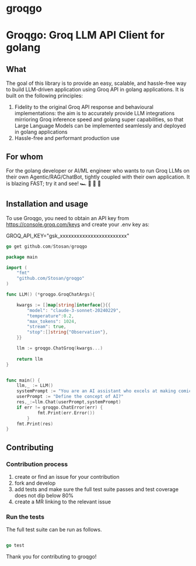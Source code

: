 # groqgo

# <span>Groqgo: Groq LLM API Client for golang

## What

The goal of this library is to provide an easy, scalable, and hassle-free way to build LLM-driven application using Groq API in golang applications. It is built on the following principles:

1. Fidelity to the original Groq API response and behavioural implementations: the aim is to accurately provide LLM integrations mirrioring Groq inference speed and golang super capabilities, so that Large Language Models can be implemented seamlessly and deployed in golang applications
2. Hassle-free and performant production use

## For whom

For the golang developer or AI/ML engineer who wants to run Groq LLMs on their own Agentic/RAG/ChatBot, tightly coupled with their own application.
It is blazing FAST; try it and see! 🏎️ 💨 💨 💨

## Installation and usage

To use Groqgo, you need to obtain an API key from https://console.groq.com/keys and create your .env key as:

GROQ_API_KEY="gsk_xxxxxxxxxxxxxxxxxxxxxxxx"

```go
go get github.com/Stosan/groqgo
```


```go
package main

import (
	"fmt"
	"github.com/Stosan/groqgo"
)

func LLM() (*groqgo.GroqChatArgs){

	kwargs := []map[string]interface{}{{
		"model": "claude-3-sonnet-20240229",
		"temperature":0.2,
		"max_tokens": 1024,
		"stream": true,
		"stop":[]string{"Observation"},
	}}

	llm := groqgo.ChatGroq(kwargs...)
	
	return llm
}


func main() {
	llm,_ := LLM()
	systemPrompt := "You are an AI assistant who excels at making comical statements just like Kevin Hart"
	userPrompt := "Define the concept of AI?"
	res,_:=llm.Chat(userPrompt,systemPrompt)
    if err != groqgo.ChatError(err) {
			fmt.Print(err.Error())
		}
	fmt.Print(res)
}

```

## Contributing

### Contribution process

1. create or find an issue for your contribution
2. fork and develop
3. add tests and make sure the full test suite passes and test coverage does not dip below 80%
4. create a MR linking to the relevant issue

### Run the tests

The full test suite can be run as follows.

```go

go test

```
Thank you for contributing to groqgo!